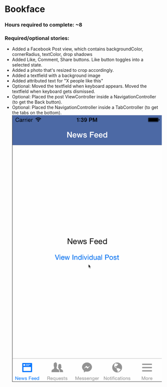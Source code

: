 <h1>Bookface</h1>
<h3>Hours required to complete: ~8</h3>
<h3>Required/optional stories:</h3>
<ul>
<li>Added a Facebook Post view, which contains backgroundColor, cornerRadius, textColor, drop shadows</li>
<li>Added Like, Comment, Share buttons. Like button toggles into a selected state.</li>
<li>Added a photo that's resized to crop accordingly.</li>
<li>Added a textfield with a background image</li>
<li>Added attributed text for "X people like this"</li>
<li>Optional: Moved the textfield when keyboard appears. Moved the textfield when keyboard gets dismissed.</li>
<li>Optional: Placed the post ViewController inside a NavigationController (to get the Back button).</li>
<li>Optional: Placed the NavigationController inside a TabController (to get the tabs on the bottom).</li>

<img src="bookface.gif" />
